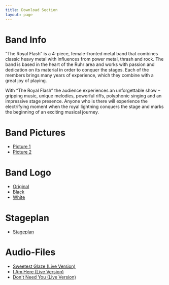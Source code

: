 ```yaml
---
title: Download Section
layout: page
---
```


# Band Info
“The Royal Flash” is a 4-piece, female-fronted metal band that combines classic heavy metal with influences from power metal, thrash and rock. The band is based in the heart of the Ruhr area and works with passion and dedication on its material in order to conquer the stages. Each of the members brings many years of experience, which they combine with a great joy of playing.
 
With “The Royal Flash” the audience experiences an unforgettable show – gripping music, unique melodies, powerful riffs, polyphonic singing and an impressive stage presence. Anyone who is there will experience the electrifying moment when the royal lightning conquers the stage and marks the beginning of an exciting musical journey.

# Band Pictures
* [Picture 1](assets/media/TRF_Foto1.JPG)
* [Picture 2](assets/media/TRF_Foto2.JPG)

# Band Logo
* [Original](assets/media/TRF-Logo.png)
* [Black](assets/media/TRF-Logo-schwarz.png)
* [White](assets/media/TRF-Logo-weiss.png)

# Stageplan
*  [Stageplan](assets/media/The%20Royal%20Flash%20-%20Stageplan.pdf)

# Audio-Files
*  [Sweetest Glaze (Live Version)](assets/media/The%20Royal%20Flash%20-%20Sweetest%20Glaze%20(Live%20Version).mp3)
*  [I Am Here (Live Version)](assets/media/The%20Royal%20Flash%20-%20I%20Am%20Here%20(Live%20Version).mp3)
*  [Don't Need You (Live Version)](assets/media/The%20Royal%20Flash%20-%20Don't%20Need%20You%20(Live%20Version).mp3)